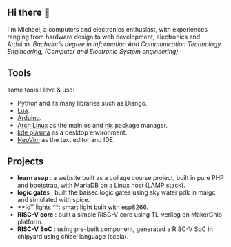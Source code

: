 ## Hi there 👋
I'm Michael, a computers and electronics enthusiast, with experiences ranging from hardware design to web development, electronics and Arduino. 
 _Bachelor’s degree in Information And Communication Technology Engineering, (Computer and Electronic System engineering)._

## Tools
some tools I love & use:
- Python and its many libraries such as Django.
- [Lua](https://www.lua.org/).
- [Arduino](https://www.arduino.cc/).
- [Arch Linux](https://archlinux.org/) as the main os and [nix](https://nixos.org/) package manager.
- [kde plasma](https://kde.org/plasma-desktop/) as a desktop environment.
- [NeoVim](https://neovim.io/) as the text editor and IDE.
 
 ## Projects
- **learn asap** : a website built as a collage course project, built in pure PHP and bootstrap, with MariaDB on a Linux host (LAMP stack).
- **logic gate**s : built the baisec logic gates using sky water pdk in maigc and simulated with spice.
- **IoT lights **: smart light built with esp8266.
- **RISC-V core** : built a simple RISC-V core using TL-verilog on MakerChip platform.
- **RISC-V SoC** : using pre-built component, generated a RISC-V SoC in chipyard using chisel language (scala).
